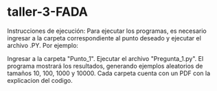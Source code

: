 # taller-3-FADA

Instrucciones de ejecución:
Para ejecutar los programas, es necesario ingresar a la carpeta correspondiente al punto deseado y ejecutar el archivo .PY. Por ejemplo:

Ingresar a la carpeta "Punto_1".
Ejecutar el archivo "Pregunta_1.py".
El programa mostrará los resultados, generando ejemplos aleatorios de tamaños 10, 100, 1000 y 10000. Cada carpeta cuenta con un PDF con la explicacion del codigo. 
